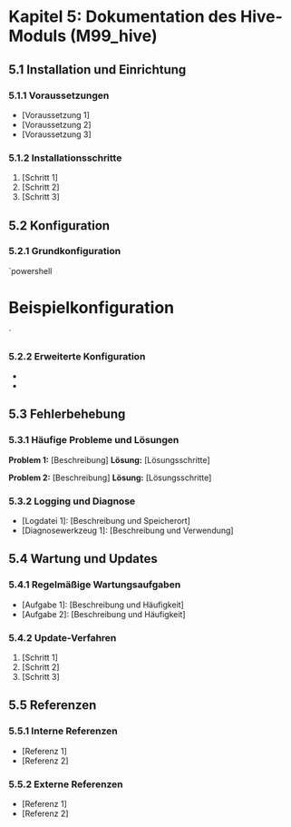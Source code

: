# Kapitel 5: Dokumentation des Hive-Moduls (M99_hive)

## 5.1 Installation und Einrichtung
### 5.1.1 Voraussetzungen
- [Voraussetzung 1]
- [Voraussetzung 2]
- [Voraussetzung 3]

### 5.1.2 Installationsschritte
1. [Schritt 1]
2. [Schritt 2]
3. [Schritt 3]

## 5.2 Konfiguration
### 5.2.1 Grundkonfiguration
`powershell
# Beispielkonfiguration
`

### 5.2.2 Erweiterte Konfiguration
- [Konfigurationsoption 1]: [Beschreibung]
- [Konfigurationsoption 2]: [Beschreibung]

## 5.3 Fehlerbehebung
### 5.3.1 Häufige Probleme und Lösungen
**Problem 1:** [Beschreibung]
**Lösung:** [Lösungsschritte]

**Problem 2:** [Beschreibung]
**Lösung:** [Lösungsschritte]

### 5.3.2 Logging und Diagnose
- [Logdatei 1]: [Beschreibung und Speicherort]
- [Diagnosewerkzeug 1]: [Beschreibung und Verwendung]

## 5.4 Wartung und Updates
### 5.4.1 Regelmäßige Wartungsaufgaben
- [Aufgabe 1]: [Beschreibung und Häufigkeit]
- [Aufgabe 2]: [Beschreibung und Häufigkeit]

### 5.4.2 Update-Verfahren
1. [Schritt 1]
2. [Schritt 2]
3. [Schritt 3]

## 5.5 Referenzen
### 5.5.1 Interne Referenzen
- [Referenz 1]
- [Referenz 2]

### 5.5.2 Externe Referenzen
- [Referenz 1]
- [Referenz 2]
